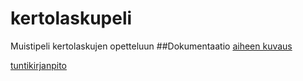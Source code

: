 # kertolaskupeli
Muistipeli kertolaskujen opetteluun
##Dokumentaatio
[aiheen kuvaus](dokumentaatio/aiheenKuvausJaRakenne.md)  

[tuntikirjanpito](dokumentaatio/Tuntikirjanpito.md)


